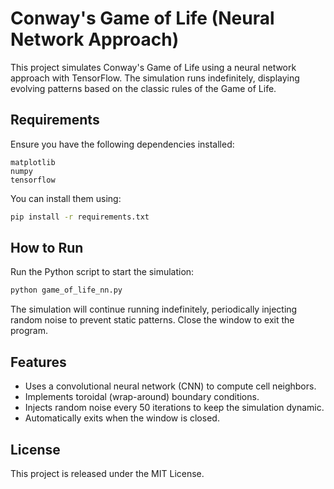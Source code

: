 # Conway's Game of Life (Neural Network Approach)

This project simulates Conway's Game of Life using a neural network approach with TensorFlow. The simulation runs indefinitely, displaying evolving patterns based on the classic rules of the Game of Life.

## Requirements
Ensure you have the following dependencies installed:

```
matplotlib
numpy
tensorflow
```

You can install them using:
```sh
pip install -r requirements.txt
```

## How to Run
Run the Python script to start the simulation:
```sh
python game_of_life_nn.py
```

The simulation will continue running indefinitely, periodically injecting random noise to prevent static patterns. Close the window to exit the program.

## Features
- Uses a convolutional neural network (CNN) to compute cell neighbors.
- Implements toroidal (wrap-around) boundary conditions.
- Injects random noise every 50 iterations to keep the simulation dynamic.
- Automatically exits when the window is closed.

## License
This project is released under the MIT License.
